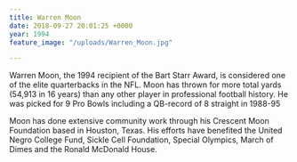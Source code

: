 ```yaml
---
title: Warren Moon
date: 2018-09-27 20:01:25 +0000
year: 1994
feature_image: "/uploads/Warren_Moon.jpg"

---
```

Warren Moon, the 1994 recipient of the Bart Starr Award, is considered one of the elite quarterbacks in the NFL. Moon has thrown for more total yards (54,913 in 16 years) than any other player in professional football history. He was picked for 9 Pro Bowls including a QB-record of 8 straight in 1988-95

Moon has done extensive community work through his Crescent Moon Foundation based in Houston, Texas. His efforts have benefited the United Negro College Fund, Sickle Cell Foundation, Special Olympics, March of Dimes and the Ronald McDonald House.